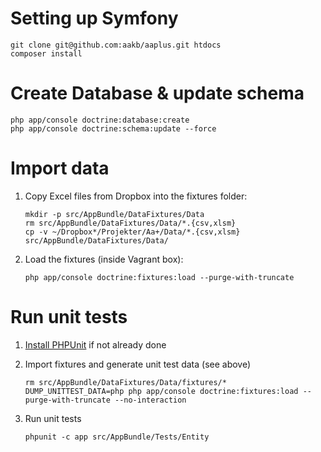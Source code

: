# Setting up Symfony

```
git clone git@github.com:aakb/aaplus.git htdocs
composer install
```

# Create Database & update schema

```
php app/console doctrine:database:create
php app/console doctrine:schema:update --force
```

# Import data

1. Copy Excel files from Dropbox into the fixtures folder:

    ```
    mkdir -p src/AppBundle/DataFixtures/Data
    rm src/AppBundle/DataFixtures/Data/*.{csv,xlsm}
    cp -v ~/Dropbox*/Projekter/Aa+/Data/*.{csv,xlsm} src/AppBundle/DataFixtures/Data/
    ```

2. Load the fixtures (inside Vagrant box):

    ```
    php app/console doctrine:fixtures:load --purge-with-truncate
    ```

# Run unit tests

1. [Install PHPUnit](https://phpunit.de/manual/current/en/installation.html) if not already done

2. Import fixtures and generate unit test data (see above)

    ```
	rm src/AppBundle/DataFixtures/Data/fixtures/*
    DUMP_UNITTEST_DATA=php php app/console doctrine:fixtures:load --purge-with-truncate --no-interaction
    ```

3. Run unit tests

    ```
    phpunit -c app src/AppBundle/Tests/Entity
    ```
